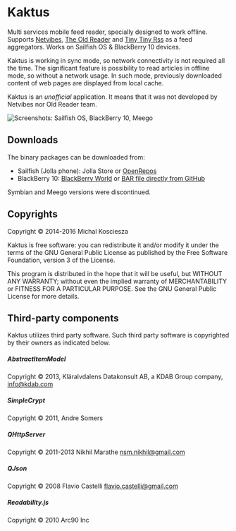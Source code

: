 # Kaktus

Multi services mobile feed reader, specially designed to work offline. Supports [Netvibes](http://www.netvibes.com/), [The Old Reader](https://theoldreader.com/) and [Tiny Tiny Rss](https://tt-rss.org) as a feed aggregators. Works on Sailfish OS & BlackBerry 10 devices.

Kaktus is working in sync mode, so network connectivity is not
required all the time. The significant feature is possibility
to read articles in offline mode, so without a network usage.
In such mode, previously downloaded content of web pages are
displayed from local cache.

Kaktus is an *unofficial* application. It means that it was not developed by Netvibes nor Old Reader team.

![Screenshots: Sailfish OS, BlackBerry 10, Meego](https://raw.githubusercontent.com/mkiol/kaktus/master/screenshots/00.png)

## Downloads

The binary packages can be downloaded from:
- Sailfish (Jolla phone): Jolla Store or [OpenRepos](https://openrepos.net/content/mkiol/kaktus)
- BlackBerry 10: [BlackBerry World](https://appworld.blackberry.com/webstore/content/59951312) or [BAR file directly from GitHub](https://github.com/mkiol/kaktus/raw/master/bb10/bar/kaktus-2_5_0_1.bar)

Symbian and Meego versions were discontinued.

## Copyrights

Copyright &copy; 2014-2016 Michal Kosciesza

Kaktus is free software: you can redistribute it and/or modify it under the
terms of the GNU General Public License as published by the Free Software
Foundation, version 3 of the License.

This program is distributed in the hope that it will be useful,
but WITHOUT ANY WARRANTY; without even the implied warranty of
MERCHANTABILITY or FITNESS FOR A PARTICULAR PURPOSE.  See the
GNU General Public License for more details.

## Third-party components

Kaktus utilizes third party software. Such third party software
is copyrighted by their owners as indicated below.

##### AbstractItemModel
Copyright &copy; 2013, Kläralvdalens Datakonsult AB, a KDAB
Group company, <info@kdab.com>

##### SimpleCrypt
Copyright &copy; 2011, Andre Somers

##### QHttpServer
Copyright &copy; 2011-2013 Nikhil Marathe <nsm.nikhil@gmail.com>

##### QJson
Copyright &copy; 2008 Flavio Castelli <flavio.castelli@gmail.com>

##### Readability.js
Copyright &copy; 2010 Arc90 Inc
